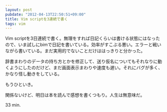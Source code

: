 ```yaml
---
layout: post
pubdate: "2012-04-13T22:50:51+09:00"
title: Vim scriptを3連続で書く
tags: vim
---
```

Vim scriptを3日連続で書く。無理をすれば日記くらいは書ける状態にはなったので、いま試しにbimで日記を書いている。効率がすこぶる悪い。エラーと戦いながら書いている。まだ実用的でないことだけははっきりと分かった。

辞書まわりのデータの持ち方とかを修正して、送り仮名についてもそれなりに動くようにしたのだけど、まだ画面表示まわりや速度も遅い。それにバグが多く、かなり怪し動きをしている。

もうひといき。

関係ないけど、明日は本を読んで感想を書くつもり。人生は無意味だ。

33 min.
